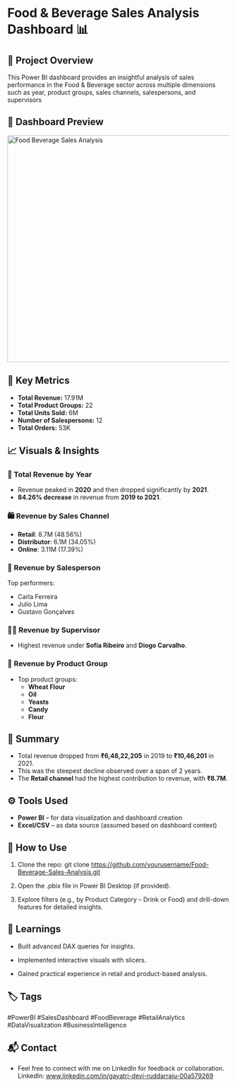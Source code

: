 # Food & Beverage Sales Analysis Dashboard 📊

## 📝 Project Overview

This Power BI dashboard provides an insightful analysis of sales performance in the Food & Beverage sector across multiple dimensions such as year, product groups, sales channels, salespersons, and supervisors


## 📸 Dashboard Preview

<img width="899" height="513" alt="Food Beverage Sales Analysis" src="https://github.com/user-attachments/assets/516a6907-b649-4f85-a54c-0793f580f409" />

## 📌 Key Metrics

- **Total Revenue:** 17.91M
- **Total Product Groups:** 22
- **Total Units Sold:** 6M
- **Number of Salespersons:** 12
- **Total Orders:** 53K

## 📈 Visuals & Insights

### 📆 Total Revenue by Year
- Revenue peaked in **2020** and then dropped significantly by **2021**.
- **84.26% decrease** in revenue from **2019 to 2021**.

### 🛍️ Revenue by Sales Channel
- **Retail**: 8.7M (48.56%)
- **Distributor**: 6.1M (34.05%)
- **Online**: 3.11M (17.39%)

### 👥 Revenue by Salesperson
Top performers:
- Carla Ferreira
- Julio Lima
- Gustavo Gonçalves

### 👨‍💼 Revenue by Supervisor
- Highest revenue under **Sofia Ribeiro** and **Diogo Carvalho**.

### 🧃 Revenue by Product Group
- Top product groups:
  - **Wheat Flour**
  - **Oil**
  - **Yeasts**
  - **Candy**
  - **Flour**


## 🧾 Summary

- Total revenue dropped from **₹6,48,22,205** in 2019 to **₹10,46,201** in 2021.
- This was the steepest decline observed over a span of 2 years.
- The **Retail channel** had the highest contribution to revenue, with **₹8.7M**.


## ⚙️ Tools Used

- **Power BI** – for data visualization and dashboard creation
- **Excel/CSV** – as data source (assumed based on dashboard context)


## 🚀 How to Use

1. Clone the repo:
   git clone https://github.com/yourusername/Food-Beverage-Sales-Analysis.git

 2. Open the .pbix file in Power BI Desktop (if provided).

 3. Explore filters (e.g., by Product Category – Drink or Food) and drill-down features for detailed insights.

## 🧠 Learnings
- Built advanced DAX queries for insights.

- Implemented interactive visuals with slicers.

- Gained practical experience in retail and product-based analysis.

## 🏷️ Tags
#PowerBI #SalesDashboard #FoodBeverage #RetailAnalytics #DataVisualization #BusinessIntelligence

## 📬 Contact
- Feel free to connect with me on LinkedIn for feedback or collaboration.
  LinkedIn: www.linkedin.com/in/gayatri-devi-ruddarraju-00a579269



